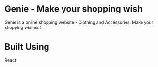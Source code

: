 # Genie - Make your shopping wish
Genie is a online shopping website - Clothing and Accessories. Make your shopping wishes!!

# Built Using 
React 

